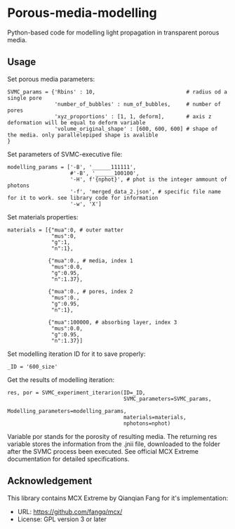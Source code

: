 # Porous-media-modelling
Python-based code for modelling light propagation in transparent porous media.

## Usage
Set porous media parameters:
```
SVMC_params = {'Rbins' : 10,                             # radius od a single pore
               'number_of_bubbles' : num_of_bubbles,     # number of pores
               'xyz_proportions' : [1, 1, deform],       # axis z deformation will be equal to deform variable
               'volume_original_shape' : [600, 600, 600] # shape of the media. only parallelepiped shape is avalible
}
```
Set parameters of SVMC-executive file:
```
modelling_params = ['-B', '______111111',
                    #'-B', '______100100',
                    '-H', f'{nphot}', # phot is the integer ammount of photons
                    '-f', 'merged_data_2.json', # specific file name for it to work. see library code for information
                    '-w', 'X']
```
Set materials properties:
```
materials = [{"mua":0, # outer matter
              "mus":0,
              "g":1,
              "n":1},

             {"mua":0., # media, index 1
              "mus":0.0,
              "g":0.95,
              "n":1.37},

             {"mua":0., # pores, index 2
              "mus":0.,
              "g":0.95, 
              "n":1},

             {"mua":100000, # absorbing layer, index 3
              "mus":0.0, 
              "g":0.95, 
              "n":1.37}]
```
Set modelling iteration ID for it to save properly:
```
_ID = '600_size'
```
Get the results of modelling iteration:
```
res, por = SVMC_experiment_iterarion(ID=_ID,
                                     SVMC_parameters=SVMC_params,
                                     Modelling_parameters=modelling_params,
                                     materials=materials, 
                                     nphotons=nphot)
```
Variable por stands for the porosity of resulting media. 
The returning res variable stores the information from the .jnii file, downloaded to the folder after the SVMC process been executed.
See official MCX Extreme documentation for detailed specifications.

## Acknowledgement
This library contains MCX Extreme by Qianqian Fang for it's implementation:
* URL: https://github.com/fangq/mcx/
* License: GPL version 3 or later
